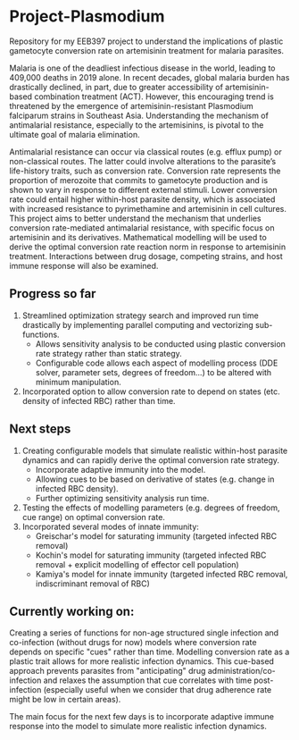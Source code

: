 # Project-Plasmodium
Repository for my EEB397 project to understand the implications of plastic gametocyte conversion rate on artemisinin treatment for malaria parasites.

Malaria is one of the deadliest infectious disease in the world, leading to 409,000 deaths in 2019 alone. In recent decades, global malaria burden has drastically declined, in part, due to greater accessibility of artemisinin-based combination treatment (ACT).  However, this encouraging trend is threatened by the emergence of artemisinin-resistant Plasmodium falciparum strains in Southeast Asia.  Understanding the mechanism of antimalarial resistance, especially to the artemisinins, is pivotal to the ultimate goal of malaria elimination.

Antimalarial resistance can occur via classical routes (e.g. efflux pump) or non-classical routes. The latter could involve alterations to the parasite’s life-history  traits, such as conversion rate. Conversion rate represents the proportion of merozoite that commits to gametocyte production and is shown to vary in response to different external stimuli. Lower conversion rate could entail higher within-host parasite density, which is associated with increased resistance to pyrimethamine and artemisinin in cell cultures. This project aims to better understand the mechanism that underlies conversion rate-mediated antimalarial resistance, with specific focus on artemisinin and its derivatives. Mathematical modelling will be used to derive the optimal conversion rate reaction norm in response to artemisinin treatment. Interactions between drug dosage, competing strains, and host immune response will also be examined.

## Progress so far
1. Streamlined optimization strategy search and improved run time drastically by implementing parallel computing and vectorizing sub-functions.
    * Allows sensitivity analysis to be conducted using plastic conversion rate strategy rather than static strategy.
    * Configurable code allows each aspect of modelling process (DDE solver, parameter sets, degrees of freedom...) to be altered with minimum manipulation. 
3. Incorporated option to allow conversion rate to depend on states (etc. density of infected RBC) rather than time. 

## Next steps
1. Creating configurable models that simulate realistic within-host parasite dynamics and can rapidly derive the optimal conversion rate strategy.
    * Incorporate adaptive immunity into the model. 
    * Allowing cues to be based on derivative of states (e.g. change in infected RBC density).
    * Further optimizing sensitivity analysis run time. 
2. Testing the effects of modelling parameters (e.g. degrees of freedom, cue range) on optimal conversion rate. 
3. Incorporated several modes of innate immunity:
    * Greischar's model for saturating immunity (targeted infected RBC removal)
    * Kochin's model for saturating immunity (targeted infected RBC removal + explicit modelling of effector cell population)
    * Kamiya's model for innate immunity (targeted infected RBC removal, indiscriminant removal of RBC)

## Currently working on:
Creating a series of functions for non-age structured single infection and co-infection (without drugs for now) models where conversion rate depends on specific "cues" rather than time. Modelling conversion rate as a plastic trait allows for more realistic infection dynamics. This cue-based approach prevents parasites from "anticipating" drug administration/co-infection and relaxes the assumption that cue correlates with time post-infection (especially useful when we consider that drug adherence rate might be low in certain areas). 

The main focus for the next few days is to incorporate adaptive immune response into the model to simulate more realistic infection dynamics.
